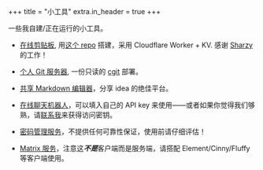 +++
title = "小工具"
extra.in_header = true
+++

一些我自建/正在运行的小工具。

- [在线剪贴板](https://p.zcy.moe), 用[这个 repo](https://github.com/SharzyL/pastebin-worker) 搭建，采用 Cloudflare Worker + KV. 感谢 [Sharzy](https://sharzy.in/) 的工作！

- [个人 Git 服务器](https://git.zcy.moe), 一份只读的 [cgit](https://git.zx2c4.com/cgit/about/) 部署。

- [共享 Markdown 编辑器](https://hedge.zcy.moe)，分享 idea 的绝佳平台。

- [在线聊天机器人](https://chat.zcy.moe)，可以填入自己的 API key 来使用——或者如果你觉得我们够熟，请[联系我](mailto:me[at]zcy[dot]moe)来获得访问密钥。

- [密码管理服务](https://vault.zcy.moe)，不提供任何可靠性保证，使用前请仔细评估！

- [Matrix 服务](https://matrix.zcy.moe)，注意这***不是***客户端而是服务端，请搭配 Element/Cinny/Fluffy 等客户端使用。